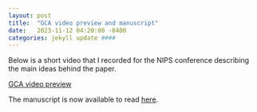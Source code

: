 ```yaml
---
layout: post
title:  "GCA video preview and manuscript"
date:   2023-11-12 04:20:00 -0400
categories: jekyll update ####
---
```


Below is a short video that I recorded for the NIPS conference describing the main ideas behind the paper.

[GCA video preview](https://recorder-v3.slideslive.com/#/share?share=87852&s=ec92c8d9-b80f-4f5f-a3e5-ed84a3c69726)

The manuscript is now available to read [here](https://openreview.net/pdf?id=wqIm0Qsgy0).
